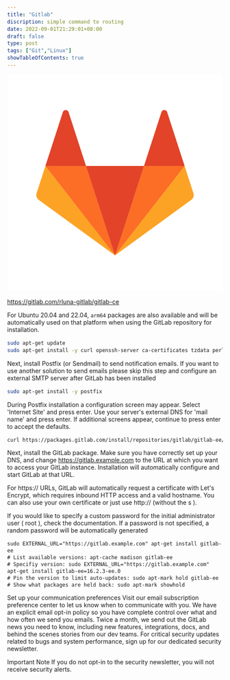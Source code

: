 ```yaml
---
title: "Gitlab"
discription: simple command to routing
date: 2022-09-01T21:29:01+08:00 
draft: false
type: post
tags: ["Git","Linux"]
showTableOfContents: true
--- 
```




![gitlab](images/gitlab.svg)

https://gitlab.com/rluna-gitlab/gitlab-ce

For Ubuntu 20.04 and 22.04, `arm64` packages are also available and will be automatically used on that platform when using the GitLab repository for installation.

```sh
sudo apt-get update
sudo apt-get install -y curl openssh-server ca-certificates tzdata perl
```

Next, install Postfix (or Sendmail) to send notification emails. If you want to use another solution to send emails please skip this step and configure an external SMTP server after GitLab has been installed
```sh
sudo apt-get install -y postfix
```
During Postfix installation a configuration screen may appear. Select 'Internet Site' and press enter. Use your server's external DNS for 'mail name' and press enter. If additional screens appear, continue to press enter to accept the defaults.
```sh
curl https://packages.gitlab.com/install/repositories/gitlab/gitlab-ee/script.deb.sh | sudo bash
```
Next, install the GitLab package. Make sure you have correctly set up your DNS, and change https://gitlab.example.com to the URL at which you want to access your GitLab instance. Installation will automatically configure and start GitLab at that URL.

For https:// URLs, GitLab will automatically request a certificate with Let's Encrypt, which requires inbound HTTP access and a valid hostname. You can also use your own certificate or just use http:// (without the s ).

If you would like to specify a custom password for the initial administrator user ( root ), check the documentation. If a password is not specified, a random password will be automatically generated
```
sudo EXTERNAL_URL="https://gitlab.example.com" apt-get install gitlab-ee
# List available versions: apt-cache madison gitlab-ee
# Specifiy version: sudo EXTERNAL_URL="https://gitlab.example.com" apt-get install gitlab-ee=16.2.3-ee.0
# Pin the version to limit auto-updates: sudo apt-mark hold gitlab-ee
# Show what packages are held back: sudo apt-mark showhold
```
Set up your communication preferences
Visit our email subscription preference center to let us know when to communicate with you. We have an explicit email opt-in policy so you have complete control over what and how often we send you emails.
Twice a month, we send out the GitLab news you need to know, including new features, integrations, docs, and behind the scenes stories from our dev teams. For critical security updates related to bugs and system performance, sign up for our dedicated security newsletter.

Important Note If you do not opt-in to the security newsletter, you will not receive security alerts.
